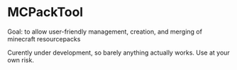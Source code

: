 # MCPackTool
Goal: to allow user-friendly management, creation, and merging of minecraft resourcepacks

Curently under development, so barely anything actually works. Use at your own risk.
